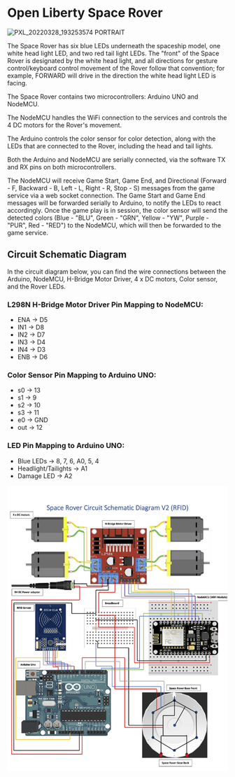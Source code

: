 # Open Liberty Space Rover

![PXL_20220328_193253574 PORTRAIT](https://user-images.githubusercontent.com/29461649/162758191-b390cb2c-bb63-493b-b101-556ff0d4ab51.jpg)

The Space Rover has six blue LEDs underneath the spaceship model, one white head light LED, and two red tail light LEDs. The "front" of the Space Rover is designated by the white head light, and all directions for gesture control/keyboard control movement of the Rover follow that convention; for example, FORWARD will drive in the direction the white head light LED is facing.

The Space Rover contains two microcontrollers: Arduino UNO and NodeMCU.

The NodeMCU handles the WiFi connection to the services and controls the 4 DC motors for the Rover's movement.

The Arduino controls the color sensor for color detection, along with the LEDs that are connected to the Rover, including the head and tail lights.

Both the Arduino and NodeMCU are serially connected, via the software TX and RX pins on both microcontrollers.

The NodeMCU will receive Game Start, Game End, and Directional (Forward - F, Backward - B, Left - L, Right - R, Stop - S) messages from the game service via a web socket connection. The Game Start and Game End messages will be forwarded serially to Arduino, to notify the LEDs to react accordingly. Once the game play is in session, the color sensor will send the detected colors (Blue - "BLU", Green - "GRN", Yellow - "YW", Purple - "PUR", Red - "RED") to the NodeMCU, which will then be forwarded to the game service.

## Circuit Schematic Diagram

In the circuit diagram below, you can find the wire connections between the Arduino, NodeMCU, H-Bridge Motor Driver, 4 x DC motors, Color sensor, and the Rover LEDs.

### L298N H-Bridge Motor Driver Pin Mapping to NodeMCU:
- ENA -> D5
- IN1 -> D8
- IN2 -> D7
- IN3 -> D4
- IN4 -> D3
- ENB -> D6

### Color Sensor Pin Mapping to Arduino UNO:
- s0 -> 13
- s1 -> 9
- s2 -> 10
- s3 -> 11
- e0 -> GND
- out -> 12

### LED Pin Mapping to Arduino UNO:
- Blue LEDs -> 8, 7, 6, A0, 5, 4
- Headlight/Tailights -> A1
- Damage LED -> A2

![Space Rover Circuit Schematic Diagram](../../images/SpaceRover_Circuit_Schematic.png)

